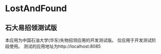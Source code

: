 # LostAndFound

## 石大易招领测试版

本应用为中国石油大学(华东)失物招领应用的开发测试版。
仅应用于开发测试阶段使用。
测试的应用地址为http://localhost:8085
